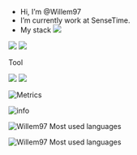 - Hi, I’m @Willem97
- I’m currently work at SenseTime.
- My stack [![](https://img.shields.io/badge/Go-007396?style=flat&logo=go&logoColor=white)](https://golang.org/)

[![](https://img.shields.io/badge/Kubernetes-blue?style=flat-square&logo=Kubernetes&logoColor=white)]()
[![](https://img.shields.io/badge/Serverless-blue?style=flat-square&logo=Serverless&logoColor=white)]()

Tool

[![](https://img.shields.io/badge/CodeTool-VS%20Code-blue?style=flat-square&logo=visualstudiocode)](https://code.visualstudio.com/)
[![](https://img.shields.io/badge/macOS-MackBookPro-292e33?style=flat-square&logo=apple&logoColor=ffffff)](https://www.tonymacx86.com/)


![Metrics](https://metrics.lecoq.io/willem97?template=classic&config.timezone=Asia%2FShanghai)


![info](https://github-readme-stats.vercel.app/api?username=Willem97&show_icons=true&count_private=true&hide=prs&theme=default_repocard)


![Willem97 Most used languages](https://github-readme-stats.vercel.app/api/top-langs?username=willem97&show_icons=true&count_private=true&theme=gotham)

![Willem97 Most used languages](https://github-readme-stats.vercel.app/api/top-langs/?username=willem97&layout=compact&hide_border=true&langs_count=10)



<!---
Willem97/Willem97 is a ✨ special ✨ repository because its `README.md` (this file) appears on your GitHub profile.
You can click the Preview link to take a look at your changes.
--->
